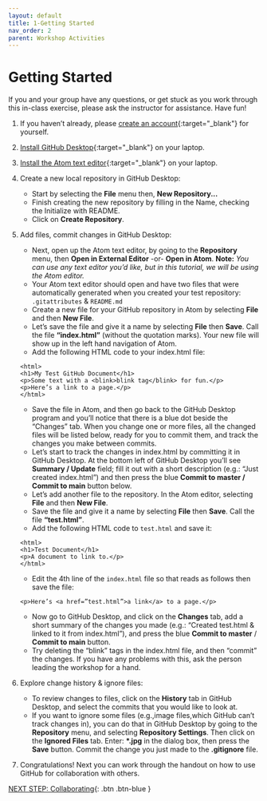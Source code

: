 ```yaml
---
layout: default
title: 1-Getting Started
nav_order: 2
parent: Workshop Activities
---
```


# Getting Started

If you and your group have any questions, or get stuck as you work through this in-class exercise, please ask the instructor for assistance.  Have fun!

1.  If you haven’t already, please [create an account](http://github.com){:target="_blank"} for yourself.
2.  [Install GitHub Desktop](https://desktop.github.com){:target="_blank"} on your laptop.
3.  [Install the Atom text editor](https://atom.io/){:target="_blank"} on your laptop.
4.  Create a new local repository in GitHub Desktop:
    -   Start by selecting the **File** menu then, **New Repository...**
    -   Finish creating the new repository by filling in the Name, checking the Initialize with README.
    -   Click on **Create Repository**.
5.  Add files, commit changes in GitHub Desktop:
    -   Next, open up the Atom text editor, by going to the **Repository** menu, then **Open in External Editor** -or- **Open in Atom**.  **Note:** _You can use any text editor you’d like, but in this tutorial, we will be using the Atom editor._
    -   Your Atom text editor should open and have two files that were automatically generated when you created your test repository: `.gitattributes` & `README.md`
    -   Create a new file for your GitHub repository in Atom by selecting **File** and then **New File**.
    -   Let’s save the file and give it a name by selecting **File** then **Save**. Call the file **“index.html”** (without the quotation marks). Your new file will show up in the left hand navigation of Atom.
    -   Add the following HTML code to your index.html file:
    
    ```
    <html>
    <h1>My Test GitHub Document</h1>
    <p>Some text with a <blink>blink tag</blink> for fun.</p>
    <p>Here’s a link to a page.</p>
    </html>
    ```
    
    -   Save the file in Atom, and then go back to the GitHub Desktop program and you’ll notice that there is a blue dot beside the “Changes” tab. When you change one or more files, all the changed files will be listed below, ready for you to commit them, and track the changes you make between commits.
    -   Let’s start to track the changes in index.html by committing it in GitHub Desktop. At the bottom left of GitHub Desktop you’ll see **Summary / Update** field; fill it out with a short description (e.g.: “Just created index.html”)  and then press the blue **Commit to master / Commit to main** button below.
    -   Let’s add another file to the repository. In the Atom editor, selecting **File** and then **New File**.
    -   Save the file and give it a name by selecting **File** then **Save**. Call the file **“test.html”**.
    -   Add the following HTML code to `test.html` and save it:
    
    ```
    <html>
    <h1>Test Document</h1>
    <p>A document to link to.</p>
    </html>
    ```
    
    -   Edit the 4th line of the `index.html` file so that reads as follows then save the file:
    
    ```
    <p>Here’s <a href=”test.html”>a link</a> to a page.</p>
    ```
    
    -   Now go to GitHub Desktop, and click on the **Changes** tab, add a short summary of the changes you made (e.g.: “Created test.html & linked to it from index.html”), and press the blue **Commit to master** / **Commit to main** button.
    -   Try deleting the “blink” tags in the index.html file, and then “commit” the changes. If you have any problems with this, ask the person leading the workshop for a hand.
    
6.  Explore change history & ignore files:
    -   To review changes to files, click on the **History** tab in GitHub Desktop, and select the commits that you would like to look at.
    -   If you want to ignore some files (e.g.,image files,which GitHub can’t track changes in), you can do that in GitHub Desktop by going to the **Repository** menu, and selecting **Repository Settings**. Then click on the **Ignored Files** tab. Enter: <b>&ast;.jpg</b> in the dialog box, then press the **Save** button. Commit the change you just made to the **.gitignore** file.
7.  Congratulations! Next you can work through the handout on how to use GitHub for collaboration with others.

[NEXT STEP: Collaborating](act-2.html){: .btn .btn-blue }
